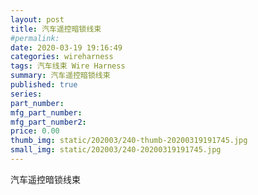 ```yaml
---
layout: post
title: 汽车遥控暗锁线束
#permalink: 
date: 2020-03-19 19:16:49
categories: wireharness
tags: 汽车线束 Wire Harness
summary: 汽车遥控暗锁线束
published: true 
series: 
part_number: 
mfg_part_number: 
mfg_part_number2: 
price: 0.00
thumb_img: static/202003/240-thumb-20200319191745.jpg
small_img: static/202003/240-20200319191745.jpg
---
```



汽车遥控暗锁线束
